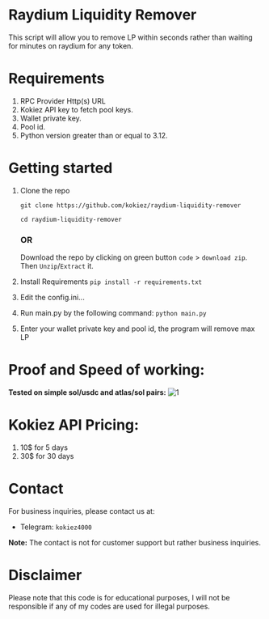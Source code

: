 # Raydium Liquidity Remover
This script will allow you to remove LP within seconds rather than waiting for minutes on raydium for any token.


# Requirements
1. RPC Provider Http(s) URL
2. Kokiez API key to fetch pool keys.
3. Wallet private key.
4. Pool id.
5. Python version greater than or equal to 3.12.

# Getting started
1. Clone the repo

    ```
   git clone https://github.com/kokiez/raydium-liquidity-remover
   
   cd raydium-liquidity-remover
   ```
   
      ### OR
   
   Download the repo by clicking on green button `code` > `download zip`. Then `Unzip`/`Extract` it.

3. Install Requirements
 `pip install -r requirements.txt`

4. Edit the config.ini...
5. Run main.py by the following command:
 `python main.py`
6. Enter your wallet private key and pool id, the program will remove max LP

# Proof and Speed of working:
**Tested on simple sol/usdc and atlas/sol pairs:**
![1](https://github.com/kokiez/raydium-liquidity-remover/assets/105941365/cdc5ad00-b7e4-44bb-9543-301361ac6d8f)

# Kokiez API Pricing:
  1) 10$ for 5 days 
  2) 30$ for 30 days

# Contact
For business inquiries, please contact us at:
 - Telegram: `kokiez4000`
 
**Note:** The contact is not for customer support but rather business inquiries.

# Disclaimer
Please note that this code is for educational purposes, I will not be responsible if any of my codes are used for illegal purposes.
